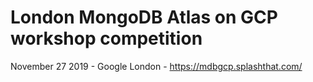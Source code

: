# London MongoDB Atlas on GCP workshop competition

November 27 2019 - Google London - https://mdbgcp.splashthat.com/